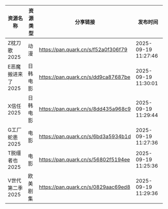 | 资源名称        | 资源类型 | 分享链接                                | 发布时间                |
| ----------- | ---- | ----------------------------------- | ------------------- |
| Z枕刀歌2025    | 动漫   | https://pan.quark.cn/s/f52a0f306f79 | 2025-09-19 11:27:46 |
| E恶魔搬进来了2025 | 日韩电影 | https://pan.quark.cn/s/dd9ca87687be | 2025-09-19 11:30:01 |
| X信任2025     | 日韩电影 | https://pan.quark.cn/s/8dd435a968c9 | 2025-09-19 11:29:44 |
| G工厂蛇患2025   | 电影   | https://pan.quark.cn/s/6bd3a5934b1d | 2025-09-19 11:27:36 |
| T脱缰者也2025   | 电影   | https://pan.quark.cn/s/56802f5194ee | 2025-09-19 11:25:36 |
| V世代第二季2025  | 欧美剧集 | https://pan.quark.cn/s/0829aac69ed8 | 2025-09-19 11:29:36 |
